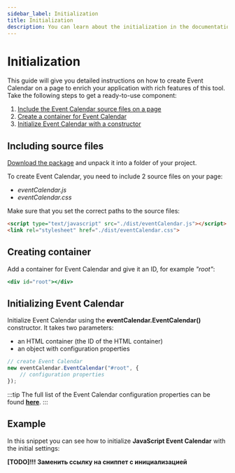 ```yaml
---
sidebar_label: Initialization
title: Initialization
description: You can learn about the initialization in the documentation of the DHTMLX JavaScript Event Calendar library. Browse developer guides and API reference, try out code examples and live demos, and download a free 30-day evaluation version of DHTMLX Event Calendar.
---
```


# Initialization

This guide will give you detailed instructions on how to create Event Calendar on a page to enrich your application with rich features of this tool. Take the following steps to get a ready-to-use component:

1. [Include the Event Calendar source files on a page](#including-source-files)
2. [Create a container for Event Calendar](#creating-container)
3. [Initialize Event Calendar with a constructor](#initializing-event-calendar)

## Including source files

[Download the package](https://dhtmlx.com/docs/products/dhtmlxEventCalendar/download.shtml) and unpack it into a folder of your project.

To create Event Calendar, you need to include 2 source files on your page:

- *eventCalendar.js*
- *eventCalendar.css*

Make sure that you set the correct paths to the source files:

~~~html title="index.html"
<script type="text/javascript" src="./dist/eventCalendar.js"></script>  
<link rel="stylesheet" href="./dist/eventCalendar.css">
~~~

## Creating container

Add a container for Event Calendar and give it an ID, for example *"root"*:

~~~jsx title="index.html"
<div id="root"></div>
~~~

## Initializing Event Calendar

Initialize Event Calendar using the **eventCalendar.EventCalendar()** constructor. It takes two parameters:

- an HTML container (the ID of the HTML container)
- an object with configuration properties

~~~jsx title="index.html"
// create Event Calendar
new eventCalendar.EventCalendar("#root", {
    // configuration properties
});
~~~

:::tip
The full list of the Event Calendar configuration properties can be found [**here**](../../api/overview/properties_overview).
:::
## Example

In this snippet you can see how to initialize **JavaScript Event Calendar** with the initial settings:

**[TODO]!!! Заменить ссылку на сниппет с инициализацией**
<iframe src="" frameborder="0" class="snippet_iframe" width="100%" height="500"></iframe>